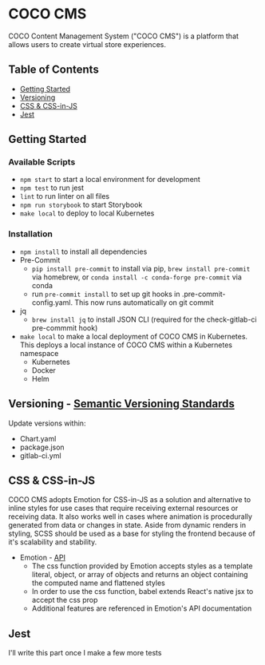 # COCO CMS
COCO Content Management System ("COCO CMS") is a platform that allows users to create virtual store experiences.

## Table of Contents
* [Getting Started](#Getting-Started)
* [Versioning](#Versioning)
* [CSS & CSS-in-JS](#CSS-&-CSS-in-JS)
* [Jest](#Jest)

## Getting Started
### Available Scripts
* `npm start` to start a local environment for development
* `npm test` to run jest
* `lint` to run linter on all files
* `npm run storybook` to start Storybook
* `make local` to deploy to local Kubernetes

### Installation
* `npm install` to install all dependencies
* Pre-Commit
  * `pip install pre-commit` to install via pip, `brew install pre-commit` via homebrew, or `conda install -c conda-forge pre-commit` via conda
  * run `pre-commit install` to set up git hooks in .pre-commit-config.yaml. This now runs automatically on git commit
* jq
  * `brew install jq` to install JSON CLI (required for the check-gitlab-ci pre-commmit hook)
* `make local` to make a local deployment of COCO CMS in Kubernetes. This deploys a local instance of COCO CMS within a Kubernetes namespace
  * Kubernetes
  * Docker
  * Helm

## Versioning - [Semantic Versioning Standards](https://semver.org/)
Update versions within:
  * Chart.yaml
  * package.json
  * gitlab-ci.yml

## CSS & CSS-in-JS
COCO CMS adopts Emotion for CSS-in-JS as a solution and alternative to inline styles for use cases that require receiving external resources or receiving data. It also works well in cases where animation is procedurally generated from data or changes in state. Aside from dynamic renders in styling, SCSS should be used as a base for styling the frontend because of it's scalability and stability.
* Emotion - [API](https://emotion.sh/docs/emotion#api)
  * The css function provided by Emotion accepts styles as a template literal, object, or array of objects and returns an object containing the computed name and flattened styles
  * In order to use the css function, babel extends React's native jsx to accept the css prop
  * Additional features are referenced in Emotion's API documentation

## Jest
I'll write this part once I make a few more tests
